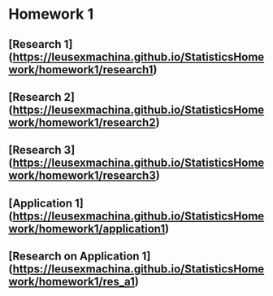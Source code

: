 # Homework 1

## [Research 1] (https://leusexmachina.github.io/StatisticsHomework/homework1/research1)

## [Research 2] (https://leusexmachina.github.io/StatisticsHomework/homework1/research2)

## [Research 3] (https://leusexmachina.github.io/StatisticsHomework/homework1/research3)

## [Application 1] (https://leusexmachina.github.io/StatisticsHomework/homework1/application1)

## [Research on Application 1] (https://leusexmachina.github.io/StatisticsHomework/homework1/res_a1)